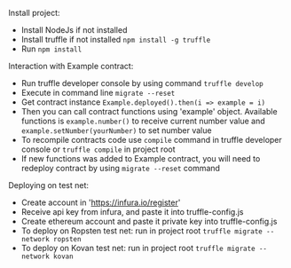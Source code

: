 Install project:
- Install NodeJs if not installed
- Install truffle if not installed `npm install -g truffle`
- Run `npm install`

Interaction with Example contract:
- Run truffle developer console by using command `truffle develop` 
- Execute in command line `migrate --reset`
- Get contract instance `Example.deployed().then(i => example = i)`
- Then you can call contract functions using 'example' object. Available functions is `example.number()` to receive current number value and `example.setNumber(yourNumber)` to set number value
- To recompile contracts code use `compile` command in truffle developer console or `truffle compile` in project root
- If new functions was added to Example contract, you will need to redeploy contract by using `migrate --reset` command

Deploying on test net:
- Create account in 'https://infura.io/register'
- Receive api key from infura, and paste it into truffle-config.js 
- Create ethereum account and paste it private key into truffle-config.js
- To deploy on Ropsten test net: run in project root `truffle migrate --network ropsten`
- To deploy on Kovan test net: run in project root `truffle migrate --network kovan`